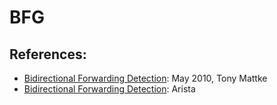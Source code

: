 # BFG





## References: 
- [Bidirectional Forwarding Detection](https://routerjockey.com/2010/05/24/bidirectional-forwarding-detection/): May 2010, Tony Mattke
- [Bidirectional Forwarding Detection](https://www.arista.com/assets/data/pdf/user-manual/um-eos/Chapters/Bidirectional%20Forwarding%20Detection.pdf): Arista